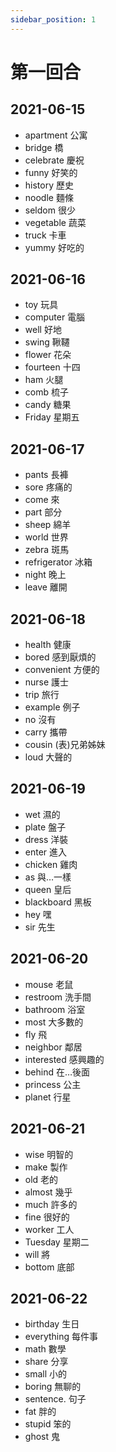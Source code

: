```yaml
---
sidebar_position: 1
---
```


# 第一回合

## 2021-06-15
- apartment	公寓
- bridge	橋
- celebrate	慶祝
- funny	好笑的
- history	歷史
- noodle	麵條
- seldom	很少
- vegetable	蔬菜
- truck	卡車
- yummy	好吃的

## 2021-06-16
- toy	玩具
- computer	電腦
- well	好地
- swing	鞦韆
- flower	花朵
- fourteen	十四
- ham	火腿
- comb	梳子
- candy	糖果
- Friday	星期五

## 2021-06-17
- pants	長褲
- sore	疼痛的
- come	來
- part	部分
- sheep	綿羊
- world	世界
- zebra	斑馬
- refrigerator	冰箱
- night	晚上
- leave	離開

## 2021-06-18
- health	健康
- bored	感到厭煩的
- convenient	方便的
- nurse	護士
- trip	旅行
- example	例子
- no	沒有
- carry	攜帶
- cousin	(表)兄弟姊妹
- loud	大聲的

## 2021-06-19
- wet	濕的
- plate	盤子
- dress	洋裝
- enter	進入
- chicken	雞肉
- as	與…一樣
- queen	皇后
- blackboard	黑板
- hey	嘿
- sir	先生

## 2021-06-20
- mouse	老鼠
- restroom	洗手間
- bathroom	浴室
- most	大多數的
- fly	飛
- neighbor	鄰居
- interested	感興趣的
- behind	在…後面
- princess	公主
- planet	行星

## 2021-06-21
- wise	明智的
- make	製作
- old	老的
- almost	幾乎
- much	許多的
- fine	很好的
- worker	工人
- Tuesday	星期二
- will	將
- bottom	底部

## 2021-06-22
- birthday	生日
- everything	每件事
- math	數學
- share	分享
- small	小的
- boring	無聊的
- sentence.	句子
- fat	胖的
- stupid	笨的
- ghost	鬼